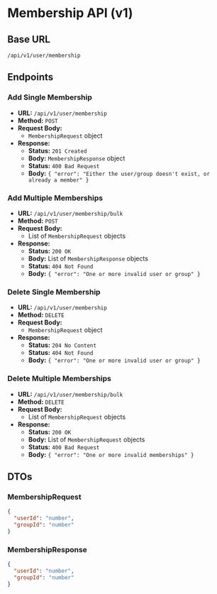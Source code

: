 # Membership API (v1)

## Base URL
`/api/v1/user/membership`

## Endpoints

### Add Single Membership

- **URL:** `/api/v1/user/membership`
- **Method:** `POST`
- **Request Body:**
  - `MembershipRequest` object
- **Response:**
  - **Status:** `201 Created`
  - **Body:** `MembershipResponse` object
  - **Status:** `400 Bad Request`
  - **Body:** `{ "error": "Either the user/group doesn't exist, or already a member" }`

### Add Multiple Memberships

- **URL:** `/api/v1/user/membership/bulk`
- **Method:** `POST`
- **Request Body:**
  - List of `MembershipRequest` objects
- **Response:**
  - **Status:** `200 OK`
  - **Body:** List of `MembershipResponse` objects
  - **Status:** `404 Not Found`
  - **Body:** `{ "error": "One or more invalid user or group" }`

### Delete Single Membership

- **URL:** `/api/v1/user/membership`
- **Method:** `DELETE`
- **Request Body:**
  - `MembershipRequest` object
- **Response:**
  - **Status:** `204 No Content`
  - **Status:** `404 Not Found`
  - **Body:** `{ "error": "One or more invalid user or group" }`

### Delete Multiple Memberships

- **URL:** `/api/v1/user/membership/bulk`
- **Method:** `DELETE`
- **Request Body:**
  - List of `MembershipRequest` objects
- **Response:**
  - **Status:** `200 OK`
  - **Body:** List of `MembershipRequest` objects
  - **Status:** `400 Bad Request`
  - **Body:** `{ "error": "One or more invalid memberships" }`

## DTOs

### MembershipRequest

```json
{
  "userId": "number",
  "groupId": "number"
}
```

### MembershipResponse
```json
{
  "userId": "number",
  "groupId": "number"
}
```